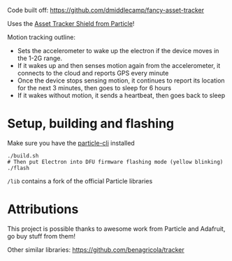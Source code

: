 Code built off: https://github.com/dmiddlecamp/fancy-asset-tracker

Uses the [Asset Tracker Shield from Particle](https://docs.particle.io/datasheets/kits/#electron-asset-tracker)!

Motion tracking outline:

- Sets the accelerometer to wake up the electron if the device moves in the 1-2G range.
- If it wakes up and then senses motion again from the accelerometer, it connects to the cloud and reports GPS every minute
- Once the device stops sensing motion, it continues to report its location for the next 3 minutes, then goes to sleep for 6 hours
- If it wakes without motion, it sends a heartbeat, then goes back to sleep

Setup, building and flashing
===

Make sure you have the [particle-cli](https://github.com/spark/particle-cli) installed

```
./build.sh
# Then put Electron into DFU firmware flashing mode (yellow blinking)
./flash
```

`/lib` contains a fork of the official Particle libraries

Attributions
===

This project is possible thanks to awesome work from Particle and Adafruit, go buy stuff from them!

Other similar libraries:
https://github.com/benagricola/tracker
